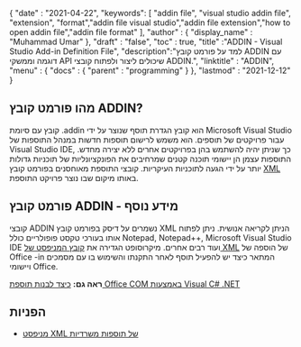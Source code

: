 {
  "date" : "2021-04-22",
  "keywords": [ "addin file", "visual studio addin file", "extension", "format","addin file visual studio","addin file extension","how to open addin file","addin file format" ],
  "author" : {
    "display_name" : "Muhammad Umar"
},
  "draft" : "false",
  "toc" : true,
  "title" :"ADDIN - Visual Studio Add-in Definition File",
  "description":"למד על פורמט קובץ ADDIN עם דוגמה וממשקי API שיכולים ליצור ולפתוח קובצי ADDIN.",
  "linktitle" : "ADDIN",
  "menu" : {
    "docs" : {
      "parent" : "programming"
}
},
  "lastmod" : "2021-12-12"
}

## מהו פורמט קובץ ADDIN?

קובץ עם סיומת ‎.addin הוא קובץ הגדרת תוסף שנוצר על ידי Microsoft Visual Studio עבור פרויקטים של תוספים. הוא משמש לרישום תוספות חדשות במנהל התוספות של Visual Studio IDE, כך שניתן יהיה להשתמש בהן בפרויקטים אחרים ללא יצירה מחדש. התוספות עצמן הן יישומי תוכנה קטנים שמרחיבים את הפונקציונליות של תוכניות גדולות יותר על ידי הגעה לתוכניות העיקריות. קובצי התוספת מאוחסנים בפורמט קובץ [XML](/he/web/xml/) באותו מיקום שבו נוצר פרויקט התוספת.

## פורמט קובץ ADDIN - מידע נוסף

קובצי ADDIN נשמרים על דיסק בפורמט קובץ XML הניתן לקריאה אנושית. ניתן לפתוח אותו בעורכי טקסט פופולריים כולל Notepad, Notepad++, Microsoft Visual Studio IDE ועוד רבים אחרים. מיקרוסופט הגדירה את [קובץ המניפסט של XML](https://learn.microsoft.com/en-us/office/dev/add-ins/develop/add-in-manifests?tabs=tabid-1) של הוספה של Office -in המתאר כיצד יש להפעיל תוסף לאחר התקנתו והשימוש בו עם מסמכים ויישומי Office.

**ראה גם:** [כיצד לבנות תוספת Office COM באמצעות Visual C# .NET](https://learn.microsoft.com/en-us/previous-versions/office/troubleshoot/office-developer/office-com-add-in-using-visual-c)

## הפניות

* [מניפסט XML של תוספות משרדיות](https://learn.microsoft.com/en-us/office/dev/add-ins/develop/add-in-manifests?tabs=tabid-1)

